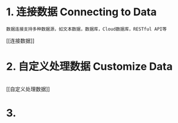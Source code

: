 # 1. 连接数据 Connecting to Data
```
数据连接支持多种数据源，如文本数据，数据库，Cloud数据库，RESTful API等
```
[[连接数据]]

# 2. 自定义处理数据 Customize Data
```

```
[[自定义处理数据]]

# 3. 
